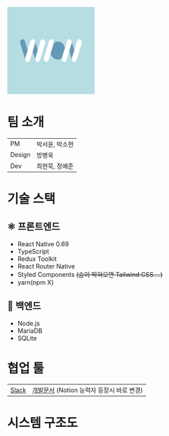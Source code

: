 <img
  src="https://github.com/danielyj147/wion/blob/main/wion_logo.png"
  alt="Italian Trulli"
  width="200"
  height="200"
/>

<h1>팀 소개</h1>
<table>
  <tr>
    <td>PM</td>
    <td>박서윤, 박소현</td>
  </tr>
  <tr>
    <td>Design</td>
    <td>방병욱</td>
  </tr>
  <tr>
    <td>Dev</td>
    <td>최현묵, 정예준</td>
  </tr>
</table>

<h1>기술 스택</h1>

## ⚛️ 프론트엔드

- React Native 0.69
- TypeScript
- Redux Toolkit
- React Router Native
- Styled Components <s>(숨이 막혀오면 Tailwind CSS....)</s>
- yarn(npm X)

## 🐬 백엔드

- Node.js
- MariaDB
- SQLite

<h1>협업 툴</h1>
<table>
  <tr>
    <td>
      <a
        href="https://join.slack.com/t/wion-workspace/shared_invite/zt-1dos1w7pv-dlyTmDmkOjYp5pjs7kHS8w"
        >Slack</a
      >
    </td>
    <td>
      <a
        href="https://docs.google.com/document/d/1Sbs515iTLo5PZHlzADYajagYliFWSaWuGYZVU1Ljczo/edit?usp=sharing"
        >개발문서</a
      >
      (Notion 능력자 등장시 바로 변경)
    </td>
  </tr>
</table>

<h1>시스템 구조도</h1>

